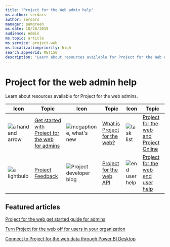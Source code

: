 ```yaml
---
title: "Project for the Web admin help"
ms.author: serdars
author: serdars
manager: pamgreen
ms.date: 10/28/2019
audience: Admin
ms.topic: article
ms.service: project-web
ms.localizationpriority: high
search.appverid: MET150
description: "Learn about resources available for Project for the Web admins."
---
```


# Project for the web admin help

Learn about resources available for Project for the web admins.

| Icon              | Topic               | Icon               |    Topic           |        Icon       |    Topic           |
| ------------- | ------------- | ------------- | ------------- | ------------- | ------------- |
| ![a hand and arrow](/office/media/icons/get-started-planner.png)  | [Get started with Project for the web for admins](project-for-the-web-get-started-guide-for-admins.md) | ![megaphone, what's new](/office/media/icons/whats-new-megaphone-project.png)  | [What is Project for the web?](https://support.office.com/article/what-is-project-for-the-web-c19b2421-3c9d-4037-97c6-f66b6e1d2eb5) | ![task list](/office/media/icons/task-list-planning-project.png)  | [Project for the web and Project Online](https://support.office.com/article/project-for-the-web-and-project-online-6569170c-5c8e-474e-a7f0-642872f62f8a) |
| ![a lightbulb](/office/media/icons/lightbulb-idea-capture-planner.png)  | [Project Feedback](https://feedbackportal.microsoft.com/feedback/forum/40792262-301c-ec11-b6e7-0022481f8472) | ![Project developer blog](/office/media/icons/api.png)  | [Project for the web API](https://developer.microsoft.com/en-us/project/blogs/) | ![end user help](/office/media/icons/help.png)  | [Project for the web end user help](https://support.office.com/project) |


## Featured articles

[Project for the web get started guide for admins](project-for-the-web-get-started-guide-for-admins.md)

[Turn Project for the web off for users in your organization](turn-project-for-the-web-off.md)

[Connect to Project for the web data through Power BI Desktop](https://support.microsoft.com/en-us/office/use-power-bi-desktop-to-connect-with-your-project-data-df4ccca1-68e9-418c-9d0f-022ac05249a2)

